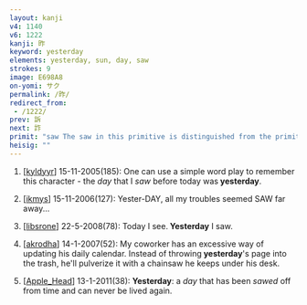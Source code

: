 ```yaml
---
layout: kanji
v4: 1140
v6: 1222
kanji: 昨
keyword: yesterday
elements: yesterday, sun, day, saw
strokes: 9
image: E698A8
on-yomi: サク
permalink: /昨/
redirect_from:
 - /1222/
prev: 訴
next: 詐
primit: "saw The saw in this primitive is distinguished from the primitive for ax by the extra &quot;teeth&quot; on the blade. [5]"
heisig: ""
---
```


1) [<a href="http://kanji.koohii.com/profile/kyldyyr">kyldyyr</a>] 15-11-2005(185): One can use a simple word play to remember this character - the <em>day</em> that I <em>saw</em> before today was<strong> yesterday</strong>.

2) [<a href="http://kanji.koohii.com/profile/ikmys">ikmys</a>] 15-11-2006(127): Yester-DAY, all my troubles seemed SAW far away...

3) [<a href="http://kanji.koohii.com/profile/libsrone">libsrone</a>] 22-5-2008(78): Today I see.<strong> Yesterday</strong> I saw.

4) [<a href="http://kanji.koohii.com/profile/akrodha">akrodha</a>] 14-1-2007(52): My coworker has an excessive way of updating his daily calendar. Instead of throwing<strong> yesterday</strong>&#039;s page into the trash, he&#039;ll pulverize it with a chainsaw he keeps under his desk.

5) [<a href="http://kanji.koohii.com/profile/Apple_Head">Apple_Head</a>] 13-1-2011(38): <strong>Yesterday</strong>: a <em>day</em> that has been <em>sawed</em> off from time and can never be lived again.

